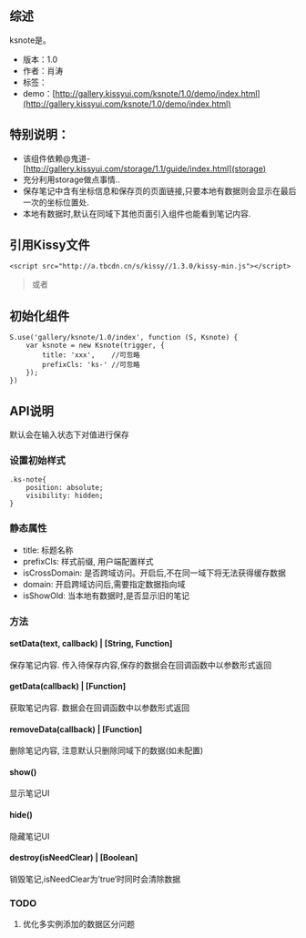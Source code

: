 ## 综述

ksnote是。

* 版本：1.0
* 作者：肖涛
* 标签：
* demo：[http://gallery.kissyui.com/ksnote/1.0/demo/index.html](http://gallery.kissyui.com/ksnote/1.0/demo/index.html)

## 特别说明：
* 该组件依赖@鬼道-[http://gallery.kissyui.com/storage/1.1/guide/index.html](storage)
* 充分利用storage做点事情..
* 保存笔记中含有坐标信息和保存页的页面链接,只要本地有数据则会显示在最后一次的坐标位置处.
* 本地有数据时,默认在同域下其他页面引入组件也能看到笔记内容.

## 引用Kissy文件
    <script src="http://a.tbcdn.cn/s/kissy//1.3.0/kissy-min.js"></script>
> 或者
    <script src="http://a.tbcdn.cn/s/kissy//1.3.0/seed-min.js"></script>
## 初始化组件

    S.use('gallery/ksnote/1.0/index', function (S, Ksnote) {
        var ksnote = new Ksnote(trigger, {
            title: 'xxx',    //可忽略
            prefixCls: 'ks-' //可忽略
        });
    })

## API说明
默认会在输入状态下对值进行保存

### 设置初始样式
    .ks-note{
        position: absolute;
        visibility: hidden;
    }

### 静态属性
* title: 标题名称
* prefixCls: 样式前缀, 用户端配置样式
* isCrossDomain: 是否跨域访问。开启后,不在同一域下将无法获得缓存数据
* domain: 开启跨域访问后,需要指定数据指向域
* isShowOld: 当本地有数据时,是否显示旧的笔记
### 方法
#### setData(text, callback) | [String, Function]
保存笔记内容. 传入待保存内容,保存的数据会在回调函数中以参数形式返回

#### getData(callback) | [Function]
获取笔记内容. 数据会在回调函数中以参数形式返回

#### removeData(callback) | [Function]
删除笔记内容, 注意默认只删除同域下的数据(如未配置)

#### show()
显示笔记UI

#### hide()
隐藏笔记UI

#### destroy(isNeedClear) | [Boolean]
销毁笔记,isNeedClear为’true‘时同时会清除数据

### TODO
 1. 优化多实例添加的数据区分问题
